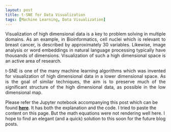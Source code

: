 ```yaml
---
layout: post
title: t-SNE for Data Visualization
tags: [Machine Learning, Data Visualization]
---
```

<p align="justify">
Visualization of high dimensional data is a key to problem solving in multiple domains. As an example, in Bioinformatics, cell nuclei which is relevant to breast cancer, is described by approximately 30 variables. Likewise, image analysis or word embeddings in natural language processing typically have thousands of dimensions. Visualization of such a high dimensional space is an active area of research. 
</p>

<p align="justify">
t-SNE is one of the many machine learning algorithms which was invented for visualization of high dimensional data in a lower dimensional space. As is the goal of similar techniques, the aim is to preserve much of the significant structure of the high dimensional data, as possible in the low dimensional map.  
</p>


Please refer the Jupyter notebook accompanying this post which can be found __[here](https://github.com/abhisheksaurabh1985/yet-another-ml-tutorial/blob/master/t-SNE.ipynb)__.  It has both the explanation and the code. I tried to paste the content on this page. But the math equations were not rendering well here. I hope to find an elegant (and a quick) solution to this soon for the future blog posts.  
